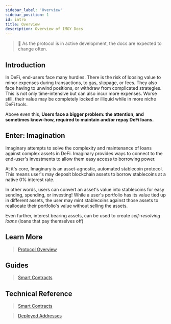 ```yaml
---
sidebar_label: 'Overview'
sidebar_position: 1
id: intro
title: Overview
description: Overview of IMGY Docs
---
```


> 🚧 As the protocol is in active development, the docs are expected to change often.

## Introduction

In DeFi, end-users face many hurdles. There is the risk of loosing value to minor expenses during transactions, to gas, slippage, or fees. They also face having to unwind positions, or withdraw from complicated strategies. This is not only time-intensive but can also incur more expenses. Worse still, their value may be completely locked or illiquid while in more niche DeFi tools.

Above even this, **Users face a bigger problem: the attention, and sometimes know-how, required to maintain and/or repay DeFi loans.**

## Enter: Imagination

Imaginary attempts to solve the complexity and maintenance of loans against complex assets in DeFi. Imaginary provides ways to connect to the end-user's investments to allow them easy access to borrowing power.

At it's core, Imaginary is an asset-agnostic, automated stablecoin protocol. This means user's may deposit blockchain assets to borrow stablecoins at a native 0% interest rate.

In other words, users can convert an asset's value into stablecoins for easy sending, spending, or investing!
While a user's portfolio has its value tied up in different assets, the user may mint stablecoins against those assets to reallocate their portfolio's value without selling the assets.

Even further, interest bearing assets, can be used to create *self-resolving loans* (loans that pay themselves off)

## Learn More
> [Protocol Overview](./concepts/imaginary-overview.md)

## Guides
> [Smart Contracts](./guides/navigating.md)

## Technical Reference
> [Smart Contracts](./technical/reference/contracts.md)

> [Deployed Addresses](./technical/networks/registry.md)
